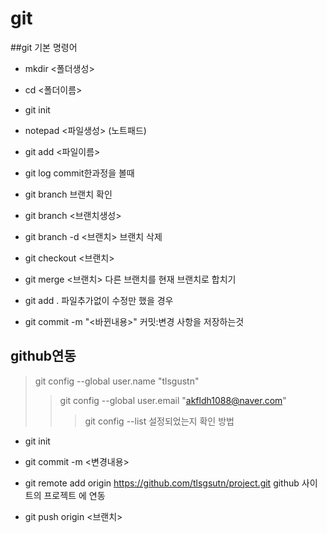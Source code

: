 # git

##git 기본 명령어

- mkdir <폴더생성>

- cd <폴더이름>

- git init

- notepad <파일생성> (노트패드)

- git add <파일이름>

- git log    commit한과정을 볼때

- git branch 브랜치 확인

- git branch <브랜치생성>

- git branch -d <브랜치> 브랜치 삭제

- git checkout <브랜치> 

- git merge <브랜치> 다른 브랜치를 현재 브랜치로 합치기

- git add . 파일추가없이 수정만 했을 경우

- git commit -m "<바뀐내용>" 커밋:변경 사항을 저장하는것 

## github연동

> git config --global user.name "tlsgustn"
>> git config --global user.email "akfldh1088@naver.com"
>>> git config --list 설정되었는지 확인 방법

- git init

- git commit -m <변경내용>

- git remote add origin https://github.com/tlsgsutn/project.git   github 사이트의 프로젝트 에 연동

- git push origin <브랜치>